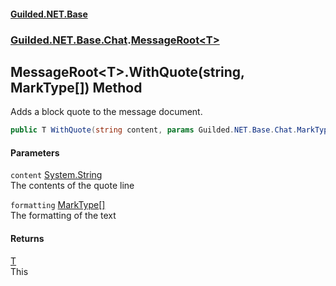 #### [Guilded.NET.Base](Guilded_NET_Base.md 'Guilded.NET.Base')
### [Guilded.NET.Base.Chat](Guilded_NET_Base.md#Guilded_NET_Base_Chat 'Guilded.NET.Base.Chat').[MessageRoot&lt;T&gt;](MessageRoot_T_.md 'Guilded.NET.Base.Chat.MessageRoot&lt;T&gt;')
## MessageRoot&lt;T&gt;.WithQuote(string, MarkType[]) Method
Adds a block quote to the message document.  
```csharp
public T WithQuote(string content, params Guilded.NET.Base.Chat.MarkType[] formatting);
```
#### Parameters
<a name='Guilded_NET_Base_Chat_MessageRoot_T__WithQuote(string_Guilded_NET_Base_Chat_MarkType__)_content'></a>
`content` [System.String](https://docs.microsoft.com/en-us/dotnet/api/System.String 'System.String')  
The contents of the quote line
  
<a name='Guilded_NET_Base_Chat_MessageRoot_T__WithQuote(string_Guilded_NET_Base_Chat_MarkType__)_formatting'></a>
`formatting` [MarkType](MarkType.md 'Guilded.NET.Base.Chat.MarkType')[[]](https://docs.microsoft.com/en-us/dotnet/api/System.Array 'System.Array')  
The formatting of the text
  
#### Returns
[T](MessageRoot_T_.md#Guilded_NET_Base_Chat_MessageRoot_T__T 'Guilded.NET.Base.Chat.MessageRoot&lt;T&gt;.T')  
This
